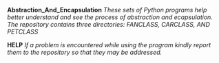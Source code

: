 **Abstraction_And_Encapsulation**
*These sets of Python programs help better understand and see the process of abstraction and ecapsulation. The repository contains three directories: FANCLASS, CARCLASS, AND PETCLASS*

**HELP**
*If a problem is encountered while using the program kindly report them to the repository so that they may be addressed.*